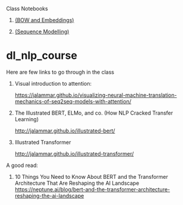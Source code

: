 Class Notebooks

1. [(BOW and Embeddings)](https://colab.research.google.com/github/manaranjanp/dl_nlp_course/blob/main/notebooks/IMDB%20Classification%20-%20BoW%20and%20Embeddings.ipynb)

2. [(Sequence Modelling)](https://github.com/manaranjanp/dl_nlp_course/blob/main/notebooks/IMDB%20Classification%20-%20Sequence%20Modelling.ipynb)



# dl_nlp_course

Here are few links to go through in the class

1. Visual introduction to attention:

    https://jalammar.github.io/visualizing-neural-machine-translation-mechanics-of-seq2seq-models-with-attention/

2. The Illustrated BERT, ELMo, and co. (How NLP Cracked Transfer Learning)

    http://jalammar.github.io/illustrated-bert/

3. Illustrated Transformer

    http://jalammar.github.io/illustrated-transformer/



A good read:

1. 10 Things You Need to Know About BERT and the Transformer Architecture That Are Reshaping the AI Landscape 
    https://neptune.ai/blog/bert-and-the-transformer-architecture-reshaping-the-ai-landscape
    
    
